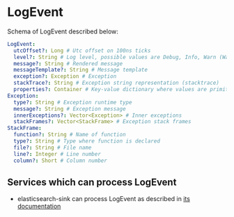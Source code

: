 # LogEvent

Schema of LogEvent described below:

```yaml
LogEvent:
  utcOffset?: Long # Utc offset on 100ns ticks
  level?: String # Log level, possible values are Debug, Info, Warn (Warning), Error, Fatal.
  message?: String # Rendered message
  messageTemplate?: String # Message template
  exception?: Exception # Exception
  stackTrace?: String # Exception string representation (stacktrace)
  properties?: Container # Key-value dictionary where values are primitives or string representation in case of object
Exception:
  type?: String # Exception runtime type
  message?: String # Exception message
  innerExceptions?: Vector<Exception> # Inner exceptions
  stackFrames?: Vector<StackFrame> # Exception stack frames
StackFrame:
  function?: String # Name of function
  type?: String # Type where function is declared
  file?: String # File name
  line?: Integer # Line number
  column?: Short # Column number
```

## Services which can process LogEvent

- elasticsearch-sink can process LogEvent as described in [its documentation](../../hercules-elasticsearch-sink/doc/log-event-schema.md)
